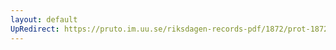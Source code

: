 ```yaml
---
layout: default
UpRedirect: https://pruto.im.uu.se/riksdagen-records-pdf/1872/prot-1872--fk--228/prot-1872--fk--228_047.pdf
---
```

